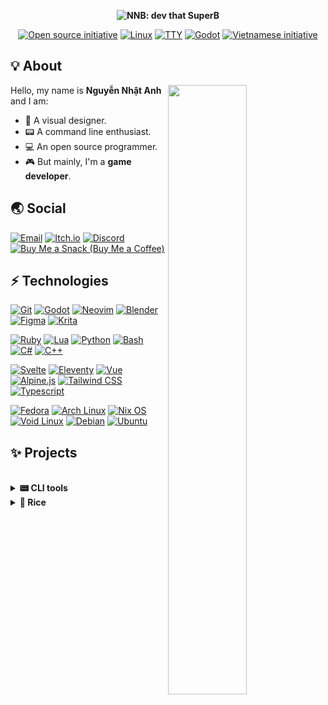 <p align="center"><b><img src="https://user-images.githubusercontent.com/43980777/142753662-86c3b2dc-496d-4d34-bc39-40beb84d004f.png" alt="NNB: dev that SuperB"></b></p>
<p align="center">
  <a href="https://opensource.org"><img src="https://img.shields.io/badge/foss%20-%2335BF5C.svg?style=for-the-badge&logo=openvpn&logoColor=FFFFFF" alt="Open source initiative"></a>
  <a href="https://nobaraproject.org"><img src="https://img.shields.io/badge/linux%20-%23FCC624.svg?style=for-the-badge&logo=linux&logoColor=333333" alt="Linux"></a>
  <a href="https://wikipedia.org/wiki/Command-line_interface"><img src="https://img.shields.io/badge/tty%20-%23525866.svg?style=for-the-badge&logo=windows-terminal&logoColor=FFFFFF" alt="TTY"></a>
  <a href="https://godotengine.org"><img src="https://img.shields.io/badge/godot%20-%23478CBF.svg?style=for-the-badge&logo=godot-engine&logoColor=FFFFFF" alt="Godot"></a>
  <a href="https://wikipedia.org/wiki/Vietnam#Culture"><img src="https://img.shields.io/badge/vietnam%20-%23F75341.svg?style=for-the-badge&logo=reverbnation&logoColor=FED06E" alt="Vietnamese initiative"></a>
</p>

## 💡 About

<img align="right" width="50%" src="https://github-readme-stats.vercel.app/api?username=NNBnh&hide_border=true&show_icons=true&title_color=6BB8FF&text_color=FFFFFF&icon_color=FFC387&bg_color=171726">

Hello, my name is **Nguyễn Nhật Anh** and I am:
- 🎨 A visual designer.
- 📟 A command line enthusiast.
- 💻 An open source programmer.
- 🎮 But mainly, I'm a **game developer**.

## 🌏 Social

[![Email](https://img.shields.io/badge/email%20-%238B89CC.svg?style=for-the-badge&logo=protonmail&logoColor=FFFFFF)](mailto:nnbnh@protonmail.com)
[![Itch.io](https://img.shields.io/badge/itch.io%20-%23FA5C5C.svg?style=for-the-badge&logo=itch.io&logoColor=FFFFFF)](https://nnbnh.itch.io)
[![Discord](https://img.shields.io/badge/discord%20-%236E84D2.svg?style=for-the-badge&logo=discord&logoColor=FFFFFF)](https://discord.com/users/379173683555729408)
[![Buy Me a Snack (Buy Me a Coffee)](https://img.shields.io/badge/buy_me_a_coffee%20-%23FFC387.svg?logo=buy-me-a-coffee&logoColor=333333&style=for-the-badge)](https://www.buymeacoffee.com/nnbnh)

## ⚡ Technologies

[![Git](https://img.shields.io/badge/git%20-%23F05032.svg?style=for-the-badge&logo=git&logoColor=FFFFFF)](https://git-scm.com)
[![Godot](https://img.shields.io/badge/godot%20-%23478CBF.svg?style=for-the-badge&logo=godot-engine&logoColor=FFFFFF)](https://godotengine.org)
[![Neovim](https://img.shields.io/badge/neovim%20-%2357A143.svg?style=for-the-badge&logo=neovim&logoColor=FFFFFF)](https://neovim.io)
[![Blender](https://img.shields.io/badge/blender%20-%23F5792A.svg?style=for-the-badge&logo=blender&logoColor=FFFFFF)](https://www.blender.org)
[![Figma](https://img.shields.io/badge/figma%20-%23F24E1E.svg?style=for-the-badge&logo=figma&logoColor=FFFFFF)](https://www.figma.com)
[![Krita](https://img.shields.io/badge/krita%20-%233BABFF.svg?style=for-the-badge&logo=krita&logoColor=FFFFFF)](https://krita.org)

[![Ruby](https://img.shields.io/badge/ruby%20-%23CC342D.svg?style=for-the-badge&logo=ruby&logoColor=FFFFFF)](https://www.ruby-lang.org)
[![Lua](https://img.shields.io/badge/lua%20-%232C2D72.svg?style=for-the-badge&logo=lua&logoColor=FFFFFF)](https://www.lua.org)
[![Python](https://img.shields.io/badge/python%20-%2314354C.svg?style=for-the-badge&logo=python&logoColor=FFFFFF)](https://www.python.org)
[![Bash](https://img.shields.io/badge/bash%20-%234EAA25.svg?style=for-the-badge&logo=gnu-bash&logoColor=white)](https://www.gnu.org/software/bash)
[![C#](https://img.shields.io/badge/c%23%20-%23239120.svg?style=for-the-badge&logo=c-sharp&logoColor=FFFFFF)](https://wikipedia.org/wiki/C_Sharp_(programming_language))
[![C++](https://img.shields.io/badge/c++%20-%2300599C.svg?style=for-the-badge&logo=c%2B%2B&logoColor=FFFFFF)](https://isocpp.org)

[![Svelte](https://img.shields.io/badge/svelte%20-%23FF3E00.svg?style=for-the-badge&logo=svelte&logoColor=FFFFFF)](https://svelte.dev)
[![Eleventy](https://img.shields.io/badge/eleventy%20-%23292929.svg?style=for-the-badge&logo=javascript&logoColor=FFFFFF)](https://www.11ty.dev)
[![Vue](https://img.shields.io/badge/vue.js%20-%234FC08D.svg?style=for-the-badge&logo=vue.js&logoColor=FFFFFF)](https://vuejs.org)
[![Alpine.js](https://img.shields.io/badge/alpine.js%20-%238BC0D0.svg?style=for-the-badge&logo=alpine.js&logoColor=333333)](https://alpinejs.dev)
[![Tailwind CSS](https://img.shields.io/badge/tailwind_css%20-%2306B6D4.svg?style=for-the-badge&logo=tailwind-css&logoColor=FFFFFF)](https://tailwindcss.com)
[![Typescript](https://img.shields.io/badge/typescript%20-%233178C6.svg?style=for-the-badge&logo=typescript&logoColor=FFFFFF)](https://www.typescriptlang.org)

[![Fedora](https://img.shields.io/badge/fedora%20-%2351A2DA.svg?style=for-the-badge&logo=fedora&logoColor=FFFFFF)](https://getfedora.org)
[![Arch Linux](https://img.shields.io/badge/arch_linux%20-%231793D1.svg?style=for-the-badge&logo=arch-linux&logoColor=FFFFFF)](https://www.archlinux.org)
[![Nix OS](https://img.shields.io/badge/nixos%20-%235277C3.svg?style=for-the-badge&logo=nixos&logoColor=FFFFFF)](https://nixos.org)
[![Void Linux](https://img.shields.io/badge/void_linux%20-%23478061.svg?style=for-the-badge&logo=linux&logoColor=FFFFFF)](https://voidlinux.org)
[![Debian](https://img.shields.io/badge/debian%20-%23A81D33.svg?style=for-the-badge&logo=debian&logoColor=FFFFFF)](https://www.debian.org)
[![Ubuntu](https://img.shields.io/badge/ubuntu%20-%23E95420.svg?style=for-the-badge&logo=ubuntu&logoColor=FFFFFF)](https://ubuntu.com)

## ✨ Projects

<br>

<details>
  <summary><b>📟 CLI tools</b></summary>
  <br>

  <div align="center">

  | Check out [**Info Mono**](https://github.com/info-mono) for more CLI tools focused on displaying information. |
  | ------------------------------------------------------------------------------------------------------------- |

  </div>

  [![Bfetch](https://github-readme-stats.vercel.app/api/pin/?username=NNBnh&repo=bfetch&hide_border=true&show_icons=true&title_color=6BB8FF&text_color=FFFFFF&icon_color=FFC387&bg_color=171726)](https://github.com/NNBnh/bfetch)
  [![Terminal explorer](https://github-readme-stats.vercel.app/api/pin/?username=NNBnh&repo=terminal-explorer&hide_border=true&show_icons=true&title_color=6BB8FF&text_color=FFFFFF&icon_color=FFC387&bg_color=171726)](https://github.com/NNBnh/terminal-explorer)
  [![SuperB Bootstrap](https://github-readme-stats.vercel.app/api/pin/?username=NNBnh&repo=superb-bootstrap&hide_border=true&show_icons=true&title_color=6BB8FF&text_color=FFFFFF&icon_color=FFC387&bg_color=171726)](https://github.com/NNBnh/superb-bootstrap)
  [![Bsymlink](https://github-readme-stats.vercel.app/api/pin/?username=NNBnh&repo=bsymlink&hide_border=true&show_icons=true&title_color=6BB8FF&text_color=FFFFFF&icon_color=FFC387&bg_color=171726)](https://github.com/NNBnh/bsymlink)
  [![Coderun](https://github-readme-stats.vercel.app/api/pin/?username=NNBnh&repo=coderun&hide_border=true&show_icons=true&title_color=6BB8FF&text_color=FFFFFF&icon_color=FFC387&bg_color=171726)](https://github.com/NNBnh/coderun)
  [![Coderun.kak](https://github-readme-stats.vercel.app/api/pin/?username=NNBnh&repo=coderun.kak&hide_border=true&show_icons=true&title_color=6BB8FF&text_color=FFFFFF&icon_color=FFC387&bg_color=171726)](https://github.com/NNBnh/coderun.kak)
  [![Clipb](https://github-readme-stats.vercel.app/api/pin/?username=NNBnh&repo=clipb&hide_border=true&show_icons=true&title_color=6BB8FF&text_color=FFFFFF&icon_color=FFC387&bg_color=171726)](https://github.com/NNBnh/clipb)
  [![Clipb.kak](https://github-readme-stats.vercel.app/api/pin/?username=NNBnh&repo=clipb.kak&hide_border=true&show_icons=true&title_color=6BB8FF&text_color=FFFFFF&icon_color=FFC387&bg_color=171726)](https://github.com/NNBnh/clipb.kak)
  [![SuperB MK](https://github-readme-stats.vercel.app/api/pin/?username=NNBnh&repo=mk&hide_border=true&show_icons=true&title_color=6BB8FF&text_color=FFFFFF&icon_color=FFC387&bg_color=171726)](https://github.com/NNBnh/mk)
  [![SuperB HR](https://github-readme-stats.vercel.app/api/pin/?username=NNBnh&repo=hr&hide_border=true&show_icons=true&title_color=6BB8FF&text_color=FFFFFF&icon_color=FFC387&bg_color=171726)](https://github.com/NNBnh/hr)
  [![Sed collections](https://github-readme-stats.vercel.app/api/pin/?username=NNBnh&repo=sed-collections&hide_border=true&show_icons=true&title_color=6BB8FF&text_color=FFFFFF&icon_color=FFC387&bg_color=171726)](https://github.com/NNBnh/sed-collections)

  <br>
</details>

<details>
  <summary><b>🍚 Rice</b></summary>
  <br>

  Improving my desktop design and workflow is one of my favorite hobby, here are my [`Đotfiles`](https://github.com/NNBnh/dotfiles) as well as my other resources:

  [![Đotfiles](https://github-readme-stats.vercel.app/api/pin/?username=NNBnh&repo=dotfiles&hide_border=true&show_icons=true&title_color=6BB8FF&text_color=FFFFFF&icon_color=FFC387&bg_color=171726)](https://github.com/NNBnh/dotfiles)
  [![Kickstart.zsh](https://github-readme-stats.vercel.app/api/pin/?username=NNBnh&repo=kickstart.zsh&hide_border=true&show_icons=true&title_color=6BB8FF&text_color=FFFFFF&icon_color=FFC387&bg_color=171726)](https://github.com/NNBnh/kickstart.zsh)
  [![Bmap](https://github-readme-stats.vercel.app/api/pin/?username=NNBnh&repo=bmap&hide_border=true&show_icons=true&title_color=6BB8FF&text_color=FFFFFF&icon_color=FFC387&bg_color=171726)](https://github.com/NNBnh/bmap)
  [![ANSI Arts](https://github-readme-stats.vercel.app/api/pin/?username=NNBnh&repo=ansi&hide_border=true&show_icons=true&title_color=6BB8FF&text_color=FFFFFF&icon_color=FFC387&bg_color=171726)](https://github.com/NNBnh/ansi)
  [![Da One](https://github-readme-stats.vercel.app/api/pin/?username=NNBnh&repo=da-one&hide_border=true&show_icons=true&title_color=6BB8FF&text_color=FFFFFF&icon_color=FFC387&bg_color=171726)](https://github.com/NNBnh/da-one)
  [![Da One Base16](https://github-readme-stats.vercel.app/api/pin/?username=NNBnh&repo=base16-da-one-schemes&hide_border=true&show_icons=true&title_color=6BB8FF&text_color=FFFFFF&icon_color=FFC387&bg_color=171726)](https://github.com/NNBnh/base16-da-one-schemes)
  [![Base16 terminal Kakoune](https://github-readme-stats.vercel.app/api/pin/?username=NNBnh&repo=base16-terminal.kak&hide_border=true&show_icons=true&title_color=6BB8FF&text_color=FFFFFF&icon_color=FFC387&bg_color=171726)](https://github.com/NNBnh/base16-terminal.kak)
  [![SuperB ST](https://github-readme-stats.vercel.app/api/pin/?username=NNBnh&repo=superb-st&hide_border=true&show_icons=true&title_color=6BB8FF&text_color=FFFFFF&icon_color=FFC387&bg_color=171726)](https://github.com/NNBnh/superb-st)
  [![Bmono](https://github-readme-stats.vercel.app/api/pin/?username=NNBnh&repo=bmono&hide_border=true&show_icons=true&title_color=6BB8FF&text_color=FFFFFF&icon_color=FFC387&bg_color=171726)](https://github.com/NNBnh/bmono)

  <br>
</details>
